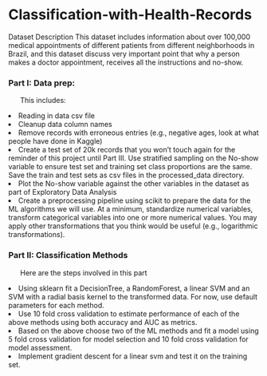 # Classification-with-Health-Records


Dataset Description
This dataset includes information about over 100,000 medical appointments of different patients from different neighborhoods in Brazil, and this dataset discuss very important point that why a person makes a doctor appointment, receives all the instructions and no-show. 


<h3>Part I: Data prep:</h3>


<ul> This includes: </ul>

<li>Reading in data csv file </li>

<li>Cleanup data column names </li>

<li>Remove records with erroneous entries (e.g., negative ages, look at what people have done in Kaggle) </li>

<li>Create a test set of 20k records that you won’t touch again for the reminder of this project until Part III. Use stratified sampling on the No-show variable to ensure test set and training set class proportions are the same. Save the train and test sets as csv files in the processed_data directory. </li>

<li>Plot the No-show variable against the other variables in the dataset as part of Exploratory Data Analysis </li>

<li>Create a preprocessing pipeline using scikit to prepare the data for the ML algorithms we will use. At a minimum, standardize numerical variables, transform categorical variables into one or more numerical values. You may apply other transformations that you think would be useful (e.g., logarithmic transformations).</li>




<h3>Part II: Classification Methods </h3>
<ul>  Here are the steps involved in this part </ul>  

<li> Using sklearn fit a DecisionTree, a RandomForest, a linear SVM and an SVM with a radial basis kernel to the transformed data. For now, use default parameters for each method. </li>

<li>Use 10 fold cross validation to estimate performance of each of the above methods using both accuracy and AUC as metrics. </li>

<li> Based on the above choose two of the ML methods and fit a model using 5 fold cross validation for model selection and 10 fold cross validation for model assessment. </li>

<li> Implement gradient descent for a linear svm and test it on the training set. </li>
